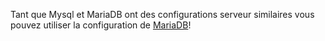 ﻿Tant que Mysql et MariaDB ont des configurations serveur similaires vous pouvez utiliser la configuration de [MariaDB](mariadb.md)!

